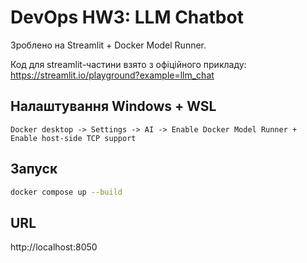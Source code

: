 # DevOps HW3: LLM Chatbot
Зроблено на Streamlit + Docker Model Runner.

Код для streamlit-частини взято з офіційного прикладу:  
https://streamlit.io/playground?example=llm_chat

## Налаштування Windows + WSL
`Docker desktop -> Settings -> AI -> Enable Docker Model Runner + Enable host-side TCP support`

## Запуск
```bash
docker compose up --build
```

## URL
http://localhost:8050

